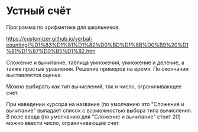 # Устный счёт
Программа по арифметике для школьников.

https://customizer.github.io/verbal-counting/%D1%83%D1%81%D1%82%D0%BD%D1%8B%D0%B9%20%D1%81%D1%87%D0%B5%D1%82.htm

Сложение и вычитание, таблица умножения, умножение и деление, а также простые уравнения. Решение примеров на время. По окончании выставляется оценка.

Можно выбирать как тип вычислений, так и число, ограничивающее счет.

При наведении курсора на название (по умолчанию это "Сложение и вычитание" выпадает список с возможностью выбора типа вычисления.
В поле ввода (по умолчанию для "Сложение и вычитание" стоит 20) можно ввести число, ограничивающее счет.
